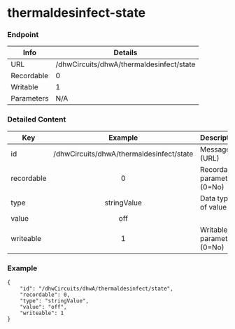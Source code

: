 # thermaldesinfect-state



### Endpoint

| Info  | Details |
| ------------- | ------------- |
| URL   | /dhwCircuits/dhwA/thermaldesinfect/state   |
| Recordable   | 0   |
| Writable   | 1   |
| Parameters  | N/A  |

### Detailed Content

|  Key  | Example | Description |
| ------------- | :------: | ------------------------------ |
|  id | /dhwCircuits/dhwA/thermaldesinfect/state | Message ID (URL) |
|  recordable | 0 | Recordable parameter (0=No) |
|  type | stringValue | Data type of value |
|  value | off |  |
|  writeable | 1 | Writable parameter (0=No) |



### Example
```
{
    "id": "/dhwCircuits/dhwA/thermaldesinfect/state",
    "recordable": 0,
    "type": "stringValue",
    "value": "off",
    "writeable": 1
}
```
